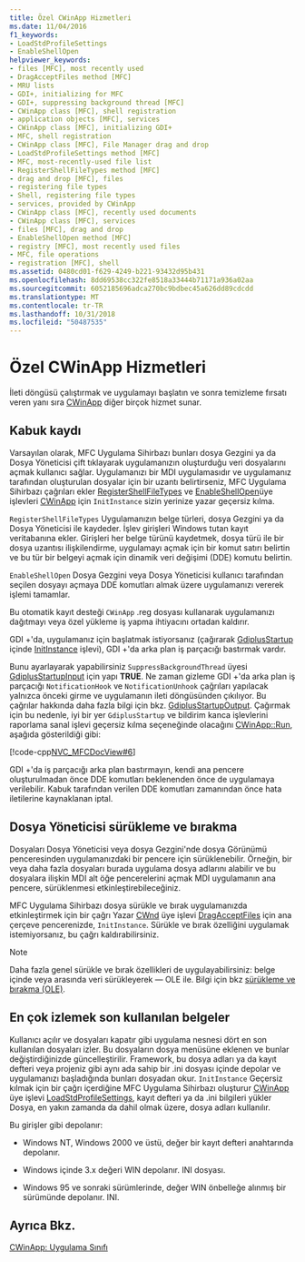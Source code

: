 ```yaml
---
title: Özel CWinApp Hizmetleri
ms.date: 11/04/2016
f1_keywords:
- LoadStdProfileSettings
- EnableShellOpen
helpviewer_keywords:
- files [MFC], most recently used
- DragAcceptFiles method [MFC]
- MRU lists
- GDI+, initializing for MFC
- GDI+, suppressing background thread [MFC]
- CWinApp class [MFC], shell registration
- application objects [MFC], services
- CWinApp class [MFC], initializing GDI+
- MFC, shell registration
- CWinApp class [MFC], File Manager drag and drop
- LoadStdProfileSettings method [MFC]
- MFC, most-recently-used file list
- RegisterShellFileTypes method [MFC]
- drag and drop [MFC], files
- registering file types
- Shell, registering file types
- services, provided by CWinApp
- CWinApp class [MFC], recently used documents
- CWinApp class [MFC], services
- files [MFC], drag and drop
- EnableShellOpen method [MFC]
- registry [MFC], most recently used files
- MFC, file operations
- registration [MFC], shell
ms.assetid: 0480cd01-f629-4249-b221-93432d95b431
ms.openlocfilehash: 8dd69538cc322fe8518a33444b71171a936a02aa
ms.sourcegitcommit: 6052185696adca270bc9bdbec45a626dd89cdcdd
ms.translationtype: MT
ms.contentlocale: tr-TR
ms.lasthandoff: 10/31/2018
ms.locfileid: "50487535"
---
```

# <a name="special-cwinapp-services"></a>Özel CWinApp Hizmetleri

İleti döngüsü çalıştırmak ve uygulamayı başlatın ve sonra temizleme fırsatı veren yanı sıra [CWinApp](../mfc/reference/cwinapp-class.md) diğer birçok hizmet sunar.

##  <a name="_core_shell_registration"></a> Kabuk kaydı

Varsayılan olarak, MFC Uygulama Sihirbazı bunları dosya Gezgini ya da Dosya Yöneticisi çift tıklayarak uygulamanızın oluşturduğu veri dosyalarını açmak kullanıcı sağlar. Uygulamanızı bir MDI uygulamasıdır ve uygulamanız tarafından oluşturulan dosyalar için bir uzantı belirtirseniz, MFC Uygulama Sihirbazı çağrıları ekler [RegisterShellFileTypes](../mfc/reference/cwinapp-class.md#registershellfiletypes) ve [EnableShellOpen](../mfc/reference/cwinapp-class.md#enableshellopen)üye işlevleri [CWinApp](../mfc/reference/cwinapp-class.md) için `InitInstance` sizin yerinize yazar geçersiz kılma.

`RegisterShellFileTypes` Uygulamanızın belge türleri, dosya Gezgini ya da Dosya Yöneticisi ile kaydeder. İşlev girişleri Windows tutan kayıt veritabanına ekler. Girişleri her belge türünü kaydetmek, dosya türü ile bir dosya uzantısı ilişkilendirme, uygulamayı açmak için bir komut satırı belirtin ve bu tür bir belgeyi açmak için dinamik veri değişimi (DDE) komutu belirtin.

`EnableShellOpen` Dosya Gezgini veya Dosya Yöneticisi kullanıcı tarafından seçilen dosyayı açmaya DDE komutları almak üzere uygulamanızı vererek işlemi tamamlar.

Bu otomatik kayıt desteği `CWinApp` .reg dosyası kullanarak uygulamanızı dağıtmayı veya özel yükleme iş yapma ihtiyacını ortadan kaldırır.

GDI +'da, uygulamanız için başlatmak istiyorsanız (çağırarak [GdiplusStartup](/windows/desktop/api/gdiplusinit/nf-gdiplusinit-gdiplusstartup) içinde [InitInstance](../mfc/reference/cwinapp-class.md#initinstance) işlevi), GDI +'da arka plan iş parçacığı bastırmak vardır.

Bunu ayarlayarak yapabilirsiniz `SuppressBackgroundThread` üyesi [GdiplusStartupInput](/windows/desktop/api/gdiplusinit/ns-gdiplusinit-gdiplusstartupinput) için yapı **TRUE**. Ne zaman gizleme GDI +'da arka plan iş parçacığı `NotificationHook` ve `NotificationUnhook` çağrıları yapılacak yalnızca önceki girme ve uygulamanın ileti döngüsünden çıkılıyor. Bu çağrılar hakkında daha fazla bilgi için bkz. [GdiplusStartupOutput](/windows/desktop/api/gdiplusinit/ns-gdiplusinit-gdiplusstartupoutput). Çağırmak için bu nedenle, iyi bir yer `GdiplusStartup` ve bildirim kanca işlevlerini raporlama sanal işlevi geçersiz kılma seçeneğinde olacağını [CWinApp::Run](../mfc/reference/cwinapp-class.md#run), aşağıda gösterildiği gibi:

[!code-cpp[NVC_MFCDocView#6](../mfc/codesnippet/cpp/special-cwinapp-services_1.cpp)]

GDI +'da iş parçacığı arka plan bastırmayın, kendi ana pencere oluşturulmadan önce DDE komutları beklenenden önce de uygulamaya verilebilir. Kabuk tarafından verilen DDE komutları zamanından önce hata iletilerine kaynaklanan iptal.

##  <a name="_core_file_manager_drag_and_drop"></a> Dosya Yöneticisi sürükleme ve bırakma

Dosyaları Dosya Yöneticisi veya dosya Gezgini'nde dosya Görünümü penceresinden uygulamanızdaki bir pencere için sürüklenebilir. Örneğin, bir veya daha fazla dosyaları burada uygulama dosya adlarını alabilir ve bu dosyalara ilişkin MDI alt öğe pencerelerini açmak MDI uygulamanın ana pencere, sürüklenmesi etkinleştirebileceğiniz.

MFC Uygulama Sihirbazı dosya sürükle ve bırak uygulamanızda etkinleştirmek için bir çağrı Yazar [CWnd](../mfc/reference/cwnd-class.md) üye işlevi [DragAcceptFiles](../mfc/reference/cwnd-class.md#dragacceptfiles) için ana çerçeve pencerenizde, `InitInstance`. Sürükle ve bırak özelliğini uygulamak istemiyorsanız, bu çağrı kaldırabilirsiniz.

> [!NOTE]
>  Daha fazla genel sürükle ve bırak özellikleri de uygulayabilirsiniz: belge içinde veya arasında veri sürükleyerek — OLE ile. Bilgi için bkz [sürükleme ve bırakma (OLE)](../mfc/drag-and-drop-ole.md).

##  <a name="_core_keeping_track_of_the_most_recently_used_documents"></a> En çok izlemek son kullanılan belgeler

Kullanıcı açılır ve dosyaları kapatır gibi uygulama nesnesi dört en son kullanılan dosyaları izler. Bu dosyaların dosya menüsüne eklenen ve bunlar değiştirdiğinizde güncelleştirilir. Framework, bu dosya adları ya da kayıt defteri veya projeniz gibi aynı ada sahip bir .ini dosyası içinde depolar ve uygulamanızı başladığında bunları dosyadan okur. `InitInstance` Geçersiz kılmak için bir çağrı içerdiğine MFC Uygulama Sihirbazı oluşturur [CWinApp](../mfc/reference/cwinapp-class.md) üye işlevi [LoadStdProfileSettings](../mfc/reference/cwinapp-class.md#loadstdprofilesettings), kayıt defteri ya da .ini bilgileri yükler Dosya, en yakın zamanda da dahil olmak üzere, dosya adları kullanılır.

Bu girişler gibi depolanır:

- Windows NT, Windows 2000 ve üstü, değer bir kayıt defteri anahtarında depolanır.

- Windows içinde 3.x değeri WIN depolanır. INI dosyası.

- Windows 95 ve sonraki sürümlerinde, değer WIN önbelleğe alınmış bir sürümünde depolanır. INI.

## <a name="see-also"></a>Ayrıca Bkz.

[CWinApp: Uygulama Sınıfı](../mfc/cwinapp-the-application-class.md)